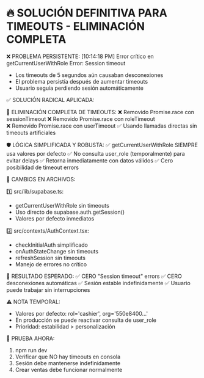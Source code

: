 🔥 SOLUCIÓN DEFINITIVA PARA TIMEOUTS - ELIMINACIÓN COMPLETA
========================================================

❌ PROBLEMA PERSISTENTE:
[10:14:18 PM] Error crítico en getCurrentUserWithRole Error: Session timeout
- Los timeouts de 5 segundos aún causaban desconexiones
- El problema persistía después de aumentar timeouts
- Usuario seguía perdiendo sesión automáticamente

✅ SOLUCIÓN RADICAL APLICADA:

🚫 ELIMINACIÓN COMPLETA DE TIMEOUTS:
   ❌ Removido Promise.race con sessionTimeout
   ❌ Removido Promise.race con roleTimeout  
   ❌ Removido Promise.race con userTimeout
   ✅ Usando llamadas directas sin timeouts artificiales

🛡️ LÓGICA SIMPLIFICADA Y ROBUSTA:
   ✅ getCurrentUserWithRole SIEMPRE usa valores por defecto
   ✅ No consulta user_role (temporalmente) para evitar delays
   ✅ Retorna inmediatamente con datos válidos
   ✅ Cero posibilidad de timeout errors

📝 CAMBIOS EN ARCHIVOS:

1️⃣ src/lib/supabase.ts:
   - getCurrentUserWithRole sin timeouts
   - Uso directo de supabase.auth.getSession()
   - Valores por defecto inmediatos

2️⃣ src/contexts/AuthContext.tsx:
   - checkInitialAuth simplificado
   - onAuthStateChange sin timeouts
   - refreshSession sin timeouts
   - Manejo de errores no crítico

🎯 RESULTADO ESPERADO:
   ✅ CERO "Session timeout" errors
   ✅ CERO desconexiones automáticas
   ✅ Sesión estable indefinidamente
   ✅ Usuario puede trabajar sin interrupciones

⚠️ NOTA TEMPORAL:
   - Valores por defecto: rol='cashier', org='550e8400...'
   - En producción se puede reactivar consulta de user_role
   - Prioridad: estabilidad > personalización

🧪 PRUEBA AHORA:
   1. npm run dev
   2. Verificar que NO hay timeouts en consola
   3. Sesión debe mantenerse indefinidamente
   4. Crear ventas debe funcionar normalmente

